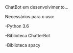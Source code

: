 ChatBot em desenvolvimento...

Necessários para o uso:

-Python 3.6

-Biblioteca ChatterBot

-Biblioteca spacy
